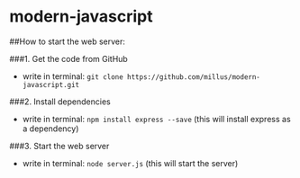 # modern-javascript

##How to start the web server:

###1. Get the code from GitHub
- write in terminal:
`git clone https://github.com/millus/modern-javascript.git`

###2. Install dependencies
- write in terminal:
`npm install express --save` (this will install express as a dependency)

###3. Start the web server

- write in terminal:
`node server.js` (this will start the server)
